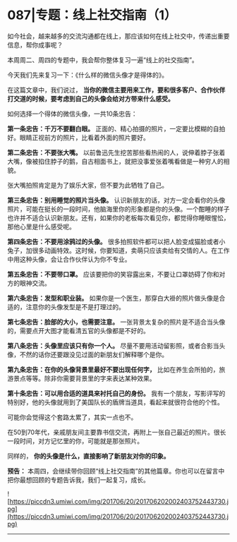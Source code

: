 # 087|专题：线上社交指南（1）

如今社会，越来越多的交流沟通都在线上，那应该如何在线上社交中，传递出重要信息，帮你成事呢？

本周周二、周四的专题中，我会帮你整体复习一遍“线上的社交指南”。

今天我们先来复习一下：《什么样的微信头像才是得体的》。

在这篇文章中，我们说过， **当你的微信主要用来工作，要和很多客户、合作伙伴打交道的时候，要考虑到自己的头像会给对方带来什么感受。**

如何选择一个得体的微信头像，一共10条忠告：

 **第一条忠告：千万不要翻白眼。** 正面的、精心拍摄的照片，一定要比模糊的自拍好。眼睛正视前方的照片，比看着外面的照片要好。

 **第二条忠告：不要张大嘴。** 以前鲁迅先生挖苦那些看热闹的人，说伸着脖子张着大嘴，像被掐住脖子的鹅，自古相面书上，就把没事爱张着嘴看做是一种穷人的相貌。

张大嘴拍照肯定是为了娱乐大家，但不要为此牺牲了自己。

 **第三条忠告：别用睡觉的照片当头像。** 认识新朋友的话，对方一定会看你的头像照片，可能在挺长的一段时间，他脑海里你的形象都是你的头像。一个酣睡的样子也许并不适合认识新朋友。还有，如果你的老板每次看见你，都觉得你睡眼惺忪，那他心里是什么感受呢。

 **第四条忠告：不要用涂鸦过的头像。** 很多拍照软件都可以把人脸变成猫脸或者小兔子，加很多动画特效。这时候，你要知道，卖萌只应该卖给有交情的人。在工作中用这种头像，会让合作伙伴认为你不专业。

 **第五条忠告：不要带口罩。** 应该要把你的笑容露出来，不要让口罩妨碍了你和对方的眼神交流。

 **第六条忠告：发型和职业装。** 如果你是一个医生，那穿白大褂的照片做头像是合适的，注意你的头像发型是不是打理过的。

 **第七条忠告：脸部的大小，也需要注意。** 一张背景太复杂的照片是不适合当头像的，需要点开大图才能看清五官的头像都是不好的。

 **第八条忠告：头像里应该只有你一个人。** 尽量不要用活动留影照，或者合影当头像，不然的话你还要跟没见过面的新朋友们解释哪个是你。

 **第九条忠告：在你的头像背景里最好不要出现任何字，** 比如在养生会所拍的，旅游景点等等。除非你需要背景里的字来表达某种效果。

 **第十条忠告：可以用合适的道具来衬托自己的身份。** 我有一个朋友，写影评写的特别好，他的头像就用到了美国队长的盾牌当道具，看起来就很符合他的个性。

可能你会觉得这个套路太累了，其实一点也不。

在50到70年代，亲戚朋友间主要靠书信交流，再附上一张自己最近的照片。很长一段时间，对方记忆里的你，可能就是那张照片。

同样的， **你的头像是什么，直接影响了新朋友对你的印象。**

 **预告：** 本周四，会继续带你回顾“线上社交指南”的其他篇章。你也可以在留言中把你最想回顾的专题告诉我，我们一起复习，成长。

![https://piccdn3.umiwi.com/img/201706/20/201706202002403752443730.jpg](https://piccdn3.umiwi.com/img/201706/20/201706202002403752443730.jpg)

---

